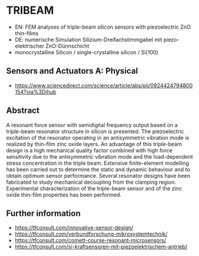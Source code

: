 # TRIBEAM
- EN: FEM analyses of triple-beam silicon sensors with piezoelectric ZnO thin-films
- DE: numerische Simulation Silizium-Dreifachstimmgabel mit piezo-elektrischer ZnO-Dünnschicht 
- monocrystalline Silicon / single-crystalline silicon / Si(100)

## Sensors and Actuators A: Physical
- https://www.sciencedirect.com/science/article/abs/pii/0924424794800154?via%3Dihub

## Abstract
A resonant force sensor with semidigital frequency output based on a triple-beam resonator structure in silicon is presented. The piezoelectric excitation of the resonator operating in an antisymmetric vibration mode is realized by thin-film zinc oxide layers. An advantage of this triple-beam design is a high mechanical quality factor combined with high force sensitivity due to the antisymmetric vibration mode and the load-dependent stress concentration in the triple beam. Extensive finite-element modelling has been carried out to determine the static and dynamic behaviour and to obtain optimum sensor performance. Several resonator designs have been fabricated to study mechanical decoupling from the clamping region. Experimental characterization of the triple-beam sensor and of the zinc oxide thin-film properties has been performed.

## Further information
- https://tfconsult.com/innovative-sensor-design/
- https://tfconsult.com/verbundforschung-mikrosystemtechnik/
- https://tfconsult.com/comett-course-resonant-microsensors/
- https://tfconsult.com/si-kraftsensoren-mit-piezoelektrischem-antrieb/
